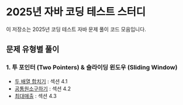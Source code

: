 # 2025년 자바 코딩 테스트 스터디

이 저장소는 2025년 코딩 테스트 자바 문제 풀이 코드 모음입니다.

## 문제 유형별 풀이

### 1. 투 포인터 (Two Pointers) & 슬라이딩 윈도우 (Sliding Window)
- [두 배열 합치기](src/two_pointer_sliding_window/MergeTwoArrays.java) : 섹션 4.1
- [공통원소구하기](src/two_pointer_sliding_window/CommonElements.java) : 섹션 4.2
- [최대매출](src/two_pointer_sliding_window/MaxSales.java) : 섹션 4.3
